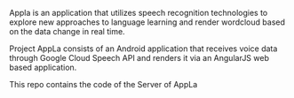 Appla is an application that utilizes speech recognition technologies to explore new approaches to language learning and render wordcloud based on the data change in real time. 

Project AppLa consists of an Android application that receives voice data through Google Cloud Speech API and renders it via an AngularJS web based application.

This repo contains the code of the Server of AppLa
